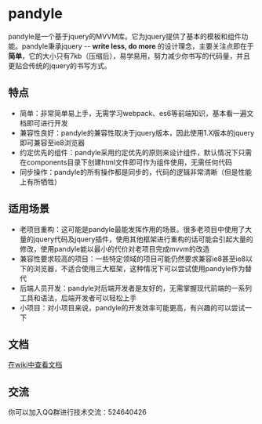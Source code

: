 # pandyle

pandyle是一个基于jquery的MVVM库。它为jquery提供了基本的模板和组件功能。pandyle秉承jquery -- **write less, do more** 的设计理念，主要关注点即在于**简单**，它的大小只有7kb（压缩后），易学易用，努力减少你书写的代码量，并且更贴合传统的jquery的书写方式。

## 特点

- 简单：非常简单易上手，无需学习webpack、es6等前端知识，基本看一遍文档即可进行开发
- 兼容性良好：pandyle的兼容性取决于jquery版本，因此使用1.X版本的jquery即可兼容至ie8浏览器
- 约定优先的组件：pandyle采用约定优先的原则来设计组件，默认情况下只需在components目录下创建html文件即可作为组件使用，无需任何代码
- 同步操作：pandyle的所有操作都是同步的，代码的逻辑非常清晰（但是性能上有所牺牲）

## 适用场景

- 老项目重构：这可能是pandyle最能发挥作用的场景。很多老项目中使用了大量的jquery代码及jquery插件，使用其他框架进行重构的话可能会引起大量的修改，使用pandyle能以最小的代价对老项目完成mvvm的改造
- 兼容性要求较高的项目：一些特定领域的项目可能仍然要求兼容ie8甚至ie8以下的浏览器，不适合使用三大框架，这种情况下可以尝试使用pandyle作为替代
- 后端人员开发：pandyle对后端开发者是友好的，无需掌握现代前端的一系列工具和语法，后端开发者可以轻松上手
- 小项目：对小项目来说，pandyle的开发效率可能更高，有兴趣的可以尝试一下

## 文档

[在wiki中查看文档](https://github.com/RenRongrong/pandyle/wiki)

## 交流

你可以加入QQ群进行技术交流：524640426

